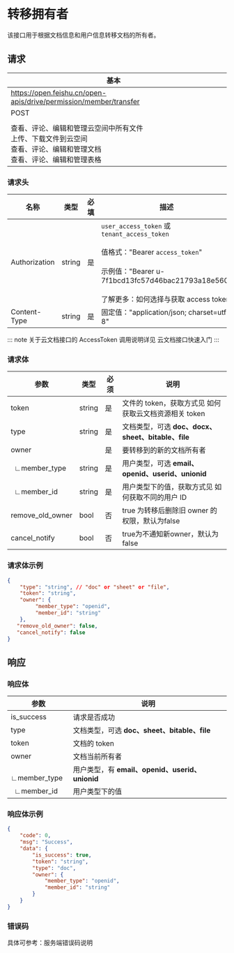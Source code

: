 # 转移拥有者

该接口用于根据文档信息和用户信息转移文档的所有者。
## 请求
| 基本 |  |
| --- | --- |
| https://open.feishu.cn/open-apis/drive/permission/member/transfer |
| POST |
|  |
| 查看、评论、编辑和管理云空间中所有文件<br>上传、下载文件到云空间<br>查看、评论、编辑和管理文档<br>查看、评论、编辑和管理表格 |


### 请求头
| 名称 | 类型 | 必填 | 描述 |
| --- | --- | --- | --- |
| Authorization | string | 是 | `user_access_token` 或 `tenant_access_token`<br> <br>值格式："Bearer `access_token`"<br><br>示例值："Bearer u-7f1bcd13fc57d46bac21793a18e560"<br> <br> 了解更多：如何选择与获取 access token |
| Content-Type | string | 是 | 固定值："application/json; charset=utf-8" |



::: note
关于云文档接口的 AccessToken 调用说明详见 云文档接口快速入门
:::

### 请求体
|参数|类型|必须|说明|
|--|-----|--|----|
|token|string|是|文件的 token，获取方式见 如何获取云文档资源相关 token |
|type|string|是|文档类型，可选 **doc、docx、sheet、bitable、file**|
|owner||是|要转移到的新的文档所有者|
|&ensp;∟member_type|string|是|用户类型，可选 **email、openid、userid、unionid**|
|&ensp;∟member_id|string|是|用户类型下的值，获取方式见 如何获取不同的用户 ID |
|remove_old_owner|bool|否|true 为转移后删除旧 owner 的权限，默认为false|
|cancel_notify|bool|否|true为不通知新owner，默认为false|
### 请求体示例
```json
{
    "type": "string", // "doc" or "sheet" or "file",
    "token": "string",
    "owner": {  
         "member_type": "openid",
         "member_id": "string"
    },
   "remove_old_owner": false,
   "cancel_notify": false
}
```
## 响应
### 响应体
|参数|说明|
|--|--|
|is_success|请求是否成功| 
|type|文档类型，可选 **doc、sheet、bitable、file**| 
|token|文档的 token| 
|owner|文档当前所有者| 
|&ensp;∟member_type|用户类型，有 **email、openid、userid、unionid**| 
|&ensp;∟member_id|用户类型下的值| 
### 响应体示例 
```json
{
    "code": 0,
    "msg": "Success",
    "data": {
        "is_success": true,
        "token": "string",
        "type": "doc",
        "owner": {
            "member_type": "openid",
            "member_id": "string"
        }
    }
}
```
### 错误码

具体可参考：服务端错误码说明
